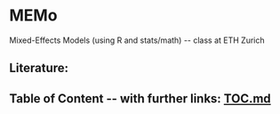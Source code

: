 # MEMo
Mixed-Effects Models (using R and stats/math) -- class at ETH Zurich

## Literature:

## Table of Content -- with further links: [TOC.md](TOC.md)
